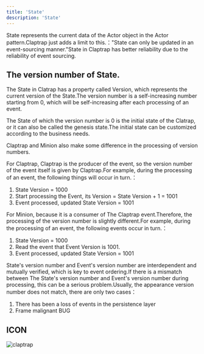 ```yaml
---
title: 'State'
description: 'State'
---
```


State represents the current data of the Actor object in the Actor pattern.Claptrap just adds a limit to this.："State can only be updated in an event-sourcing manner."State in Claptrap has better reliability due to the reliability of event sourcing.

## The version number of State.

The State in Clatrap has a property called Version, which represents the current version of the State.The version number is a self-increasing number starting from 0, which will be self-increasing after each processing of an event.

The State of which the version number is 0 is the initial state of the Clatrap, or it can also be called the genesis state.The initial state can be customized according to the business needs.

Claptrap and Minion also make some difference in the processing of version numbers.

For Claptrap, Claptrap is the producer of the event, so the version number of the event itself is given by Claptrap.For example, during the processing of an event, the following things will occur in turn.：

1. State Version = 1000
2. Start processing the Event, its Version = State Version + 1 = 1001
3. Event processed, updated State Version = 1001

For Minion, because it is a consumer of The Claptrap event.Therefore, the processing of the version number is slightly different.For example, during the processing of an event, the following events occur in turn.：

1. State Version = 1000
2. Read the event that Event Version is 1001.
3. Event processed, updated State Version = 1001

State's version number and Event's version number are interdependent and mutually verified, which is key to event ordering.If there is a mismatch between The State's version number and Event's version number during processing, this can be a serious problem.Usually, the appearance version number does not match, there are only two cases：

1. There has been a loss of events in the persistence layer
2. Frame malignant BUG

## ICON

![claptrap](/images/claptrap_icons/state.svg)
